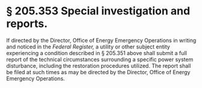 # § 205.353   Special investigation and reports.

If directed by the Director, Office of Energy Emergency Operations in writing and noticed in the _Federal Register,_ a utility or other subject entity experiencing a condition described in § 205.351 above shall submit a full report of the technical circumstances surrounding a specific power system disturbance, including the restoration procedures utilized. The report shall be filed at such times as may be directed by the Director, Office of Energy Emergency Operations.


